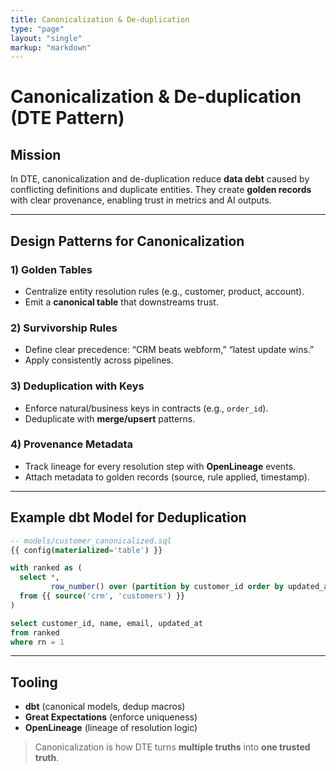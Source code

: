 ```yaml
---
title: Canonicalization & De-duplication
type: "page"
layout: "single"
markup: "markdown"
---
```


# Canonicalization & De-duplication (DTE Pattern)

## Mission
In DTE, canonicalization and de-duplication reduce **data debt** caused by conflicting definitions and duplicate entities. They create **golden records** with clear provenance, enabling trust in metrics and AI outputs.

---

## Design Patterns for Canonicalization

### 1) Golden Tables
- Centralize entity resolution rules (e.g., customer, product, account).
- Emit a **canonical table** that downstreams trust.

### 2) Survivorship Rules
- Define clear precedence: “CRM beats webform,” “latest update wins.”
- Apply consistently across pipelines.

### 3) Deduplication with Keys
- Enforce natural/business keys in contracts (e.g., `order_id`).
- Deduplicate with **merge/upsert** patterns.

### 4) Provenance Metadata
- Track lineage for every resolution step with **OpenLineage** events.
- Attach metadata to golden records (source, rule applied, timestamp).

---

## Example dbt Model for Deduplication

```sql
-- models/customer_canonicalized.sql
{{ config(materialized='table') }}

with ranked as (
  select *,
         row_number() over (partition by customer_id order by updated_at desc) as rn
  from {{ source('crm', 'customers') }}
)

select customer_id, name, email, updated_at
from ranked
where rn = 1
```

---

## Tooling
- **dbt** (canonical models, dedup macros)  
- **Great Expectations** (enforce uniqueness)  
- **OpenLineage** (lineage of resolution logic)  

> Canonicalization is how DTE turns **multiple truths** into **one trusted truth**.
